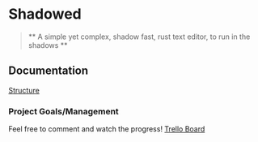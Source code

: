 # Shadowed

> ** A simple yet complex, shadow fast, rust text editor, to run in the shadows **

## Documentation

[Structure](./docs/structure.norg)

### Project Goals/Management

Feel free to comment and watch the progress!
[Trello Board](https://trello.com/b/bYBVGKS2)

